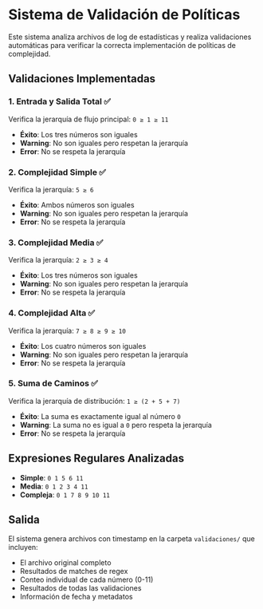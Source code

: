 # Sistema de Validación de Políticas

Este sistema analiza archivos de log de estadísticas y realiza validaciones automáticas para verificar la correcta implementación de políticas de complejidad.

## Validaciones Implementadas

### 1. **Entrada y Salida Total** ✅
Verifica la jerarquía de flujo principal: `0 ≥ 1 ≥ 11`
- **Éxito**: Los tres números son iguales
- **Warning**: No son iguales pero respetan la jerarquía
- **Error**: No se respeta la jerarquía

### 2. **Complejidad Simple** ✅
Verifica la jerarquía: `5 ≥ 6`
- **Éxito**: Ambos números son iguales
- **Warning**: No son iguales pero respetan la jerarquía
- **Error**: No se respeta la jerarquía

### 3. **Complejidad Media** ✅
Verifica la jerarquía: `2 ≥ 3 ≥ 4`
- **Éxito**: Los tres números son iguales
- **Warning**: No son iguales pero respetan la jerarquía
- **Error**: No se respeta la jerarquía

### 4. **Complejidad Alta** ✅
Verifica la jerarquía: `7 ≥ 8 ≥ 9 ≥ 10`
- **Éxito**: Los cuatro números son iguales
- **Warning**: No son iguales pero respetan la jerarquía
- **Error**: No se respeta la jerarquía

### 5. **Suma de Caminos** ✅
Verifica la jerarquía de distribución: `1 ≥ (2 + 5 + 7)`
- **Éxito**: La suma es exactamente igual al número `0`
- **Warning**: La suma no es igual a `0` pero respeta la jerarquía
- **Error**: No se respeta la jerarquía

## Expresiones Regulares Analizadas

- **Simple**: `0 1 5 6 11`
- **Media**: `0 1 2 3 4 11`
- **Compleja**: `0 1 7 8 9 10 11`

## Salida

El sistema genera archivos con timestamp en la carpeta `validaciones/` que incluyen:
- El archivo original completo
- Resultados de matches de regex
- Conteo individual de cada número (0-11)
- Resultados de todas las validaciones
- Información de fecha y metadatos

